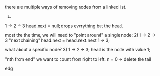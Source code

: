 there are multiple ways of removing nodes from a linked list.


1)
1 -> 2 -> 3
head.next = null;
drops everything but the head.

most the the time, we will need to "point around" a single node:
2)
1 -> 2 -> 3
"next chaining"
head.next = head.next.next
1 -> 3;

what about a specific node?
3)
1 -> 2 -> 3;
head is the node with value 1;

"nth from end" we want to count from right to left.
n = 0 => delete the tail

edg
